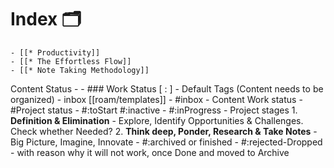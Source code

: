 # Index 🗂
    - [[* Productivity]]
    - [[* The Effortless Flow]]
    - [[* Note Taking Methodology]]
Content Status
    - 
    - ### Work Status [ : ]
        - Default Tags  (Content needs to be organized)
            - inbox [[roam/templates]]
                - #inbox
        - Content Work status
            - #Project status
                - #:toStart #:inactive
                - #:inProgress
                    - Project stages
                        1.  **Definition & Elimination** - Explore, Identify Opportunities & Challenges. Check whether Needed?
                        2. **Think deep, Ponder, Research & Take Notes** - Big Picture, Imagine, Innovate
                - #:archived or finished
                    -  #:rejected-Dropped 
                        - with reason why it will not work, once Done and moved to Archive
